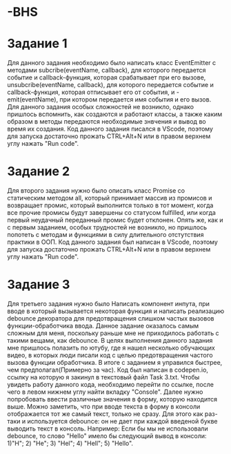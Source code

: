 # -BHS
# Задание 1
Для данного задания необходимо было написать класс EventEmitter с методами subcribe(eventName, callback), для которого передается событие и callback-функция, которая срабатывает при его вызове,  unsubcribe(eventName, callback), для которого передается событие и callback-функция, которая отписывает его от события, и - emit(eventName), при котором передается имя события и его вызов.
Для данного задания особых сложностей не возникло, однако пришлось вспомнить, как создаются и работают классы, а также каким образом в методы передаются необходимые знвчения и вывод во время их создания.
Код данного задания писался в VScode, поэтому для запуска достаточно прожать CTRL+Alt+N или в правом верхнем углу нажать "Run code".
# Задание 2
Для второго задания нужно было описать класс Promise со статическим методом all, который принимает массив из промисов и возвращает промис, который выполнится только в тот момент, когда все прочие промисы будут завершены со статусом fulfilled, или когда первый неудачный переданный промис будет отклонен.
Опять же, как и с первым заданием, особых трудностей не возникло, но пришлось попотеть с методам и функциями в силу длительного отстутствия практики в ООП.
Код данного задания был написан в VScode, поэтому для запуска достаточно прожать CTRL+Alt+N или в правом верхнем углу нажать "Run code".
# Задание 3
Для третьего задания нужно было Написать компонент инпута, при вводе в который вызывается некоторая функция и написать реализацию debounce декоратора для предотвращения слишком частых вызовов функции-обработчика ввода.
Данное задание оказалось самым сложным для меня, поскольку раньше мне не приходилось работать с такими вещами, как debounce. В целях выполнения данного задания мне пришлось полазить по ютубу, где я нашел несколько обучающих видео, в которых люди писали код с целью предотвращения частого вызова функции обработчика. В итоге с заданием я управился быстрее, чем предполагал(Примерно за час).
Код был написан в codepen.io, ссылку на которую я закинул в текстовый файл Task 3.txt. Чтобы увидеть работу данного кода, необходимо перейти по ссылке, после чего в левом нижнем углу найти вкладку "Console". Далее нужно попробовать ввести различные значения в форму, которую находится выше. Можно заметить, что при вводе текста в форму в консоли отображается тот же самый текст, только не сразу. Для этого как раз-таки и используется debounce: он не дает при каждой введеной букве выводить текст в консоль. Например: Если бы мы не использовали debounce, то слово "Hello" имело бы следующий вывод в консоли:
1)"H"; 2) "He"; 3) "Hel"; 4) "Hell"; 5) "Hello".
